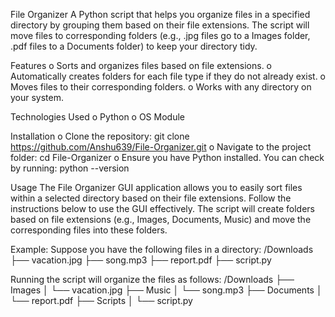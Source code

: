 ﻿
File Organizer
A Python script that helps you organize files in a specified directory by grouping them based on their file extensions. The script will move files to corresponding folders (e.g., .jpg files go to a Images folder, .pdf files to a Documents folder) to keep your directory tidy.

Features
o Sorts and organizes files based on file extensions.
o Automatically creates folders for each file type if they do not already exist.
o Moves files to their corresponding folders.
o Works with any directory on your system.

Technologies Used
o Python
o OS Module

Installation
o Clone the repository:
    		git clone https://github.com/Anshu639/File-Organizer.git
o Navigate to the project folder:
    		cd File-Organizer
o Ensure you have Python installed. You can check by running:
    		python --version

Usage
The File Organizer GUI application allows you to easily sort files within a selected directory based on their file extensions. Follow the instructions below to use the GUI effectively.
The script will create folders based on file extensions (e.g., Images, Documents, Music) and move the corresponding files into these folders.


Example:
Suppose you have the following files in a directory:
/Downloads
├── vacation.jpg
├── song.mp3
├── report.pdf
├── script.py

Running the script will organize the files as follows:
/Downloads
├── Images
│   └── vacation.jpg
├── Music
│   └── song.mp3
├── Documents
│   └── report.pdf
├── Scripts
│   └── script.py

